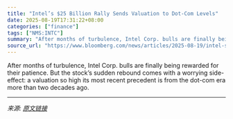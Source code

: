 ```yaml
---
title: "Intel’s $25 Billion Rally Sends Valuation to Dot-Com Levels"
date: 2025-08-19T17:31:22+08:00
categories: ["finance"]
tags: ["NMS:INTC"]
summary: "After months of turbulence, Intel Corp. bulls are finally being rewarded for their patience. But the stock’s sudden rebound comes with a worrying side-effect: a valuation so high its most recent prece"
source_url: "https://www.bloomberg.com/news/articles/2025-08-19/intel-s-25-billion-rally-sends-valuation-to-dot-com-era-levels"
---
```


After months of turbulence, Intel Corp. bulls are finally being rewarded for their patience. But the stock’s sudden rebound comes with a worrying side-effect: a valuation so high its most recent precedent is from the dot-com era more than two decades ago.

---

*来源: [原文链接](https://www.bloomberg.com/news/articles/2025-08-19/intel-s-25-billion-rally-sends-valuation-to-dot-com-era-levels)*
